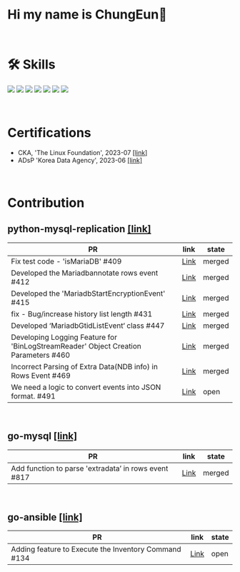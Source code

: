 # Hi my name is ChungEun👋

</br>

# 🛠 Skills
<img src="https://img.shields.io/badge/Python-3766AB?style=flat-square&logo=Python&logoColor=white"/> <img src="https://img.shields.io/badge/Elasticsearch-005571?style=flat-square&logo=elasticsearch&logoColor=white"/> <img src="https://img.shields.io/badge/Logstash-005571?style=flat-square&logo=logstash&logoColor=white"/> <img src="https://img.shields.io/badge/Beats-005571?style=flat-square&logo=beats&logoColor=white"/> <img src="https://img.shields.io/badge/Apache-airflow-017CEE?style=flat-square&logo=apacheairflow&logoColor=white"/> <img src="https://img.shields.io/badge/Docker-2496ED?style=flat-square&logo=docker&logoColor=white"/> <img src="https://img.shields.io/badge/kubernetes-326CE5?style=flat-square&logo=kubernetes&logoColor=white"> 

</br>

# Certifications  
- CKA, 'The Linux Foundation', 2023-07 [[link]](https://www.credly.com/badges/e7d7d513-736a-40a9-b24c-5a49b6d5f35e/public_url)
- ADsP 'Korea Data Agency', 2023-06 [[link]](https://cucuridas.notion.site/ADsP-5aa0e34491e64b6483c50779132cbea2?pvs=4)

</br>

# Contribution
## python-mysql-replication [[link]](https://github.com/julien-duponchelle/python-mysql-replication)
| PR  | link   | state|
|--------|------|-------|
| Fix test code - 'isMariaDB' #409 | [Link](https://github.com/julien-duponchelle/python-mysql-replication/pull/409#event-9954080749)  |merged|
| Developed the Mariadbannotate rows event #412|[Link](https://github.com/julien-duponchelle/python-mysql-replication/pull/412)|merged|
| Developed the 'MariadbStartEncryptionEvent' #415|[Link](https://github.com/julien-duponchelle/python-mysql-replication/pull/415)|merged|
| fix - Bug/increase history list length #431|[Link](https://github.com/julien-duponchelle/python-mysql-replication/pull/431)|merged|
| Developed ‘MariadbGtidListEvent‘ class #447|[Link](https://github.com/julien-duponchelle/python-mysql-replication/pull/447)|merged|
| Developing Logging Feature for 'BinLogStreamReader' Object Creation Parameters #460|[Link](https://github.com/julien-duponchelle/python-mysql-replication/pull/460)|merged|
| Incorrect Parsing of Extra Data(NDB info) in Rows Event #469 |[Link](https://github.com/julien-duponchelle/python-mysql-replication/pull/469)|merged|
| We need a logic to convert events into JSON format. #491  |[Link](https://github.com/julien-duponchelle/python-mysql-replication/pull/491)|open|
</br>  

## go-mysql [[link]](https://github.com/go-mysql-org/go-mysql)
| PR  | link   | state|
|--------|------|-------|
|Add function to parse 'extradata’ in rows event #817|[Link](https://github.com/go-mysql-org/go-mysql/pull/817)|merged|

</br>

## go-ansible [[link]](https://github.com/apenella/go-ansible)
| PR  | link   | state|
|--------|------|-------|
|Adding feature to Execute the Inventory Command #134|[Link](https://github.com/apenella/go-ansible/pull/134)|open|
